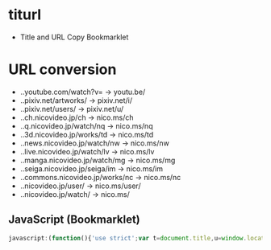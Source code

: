# titurl

- Title and URL Copy Bookmarklet

# URL conversion

- ..youtube.com/watch?v= -> youtu.be/
- ..pixiv.net/artworks/ -> pixiv.net/i/
- ..pixiv.net/users/ -> pixiv.net/u/
- ..ch.nicovideo.jp/ch -> nico.ms/ch
- ..q.nicovideo.jp/watch/nq -> nico.ms/nq
- ..3d.nicovideo.jp/works/td -> nico.ms/td
- ..news.nicovideo.jp/watch/nw -> nico.ms/nw
- ..live.nicovideo.jp/watch/lv -> nico.ms/lv
- ..manga.nicovideo.jp/watch/mg -> nico.ms/mg
- ..seiga.nicovideo.jp/seiga/im -> nico.ms/im
- ..commons.nicovideo.jp/works/nc -> nico.ms/nc
- ..nicovideo.jp/user/ -> nico.ms/user/
- ..nicovideo.jp/watch/ -> nico.ms/


## JavaScript (Bookmarklet)

```js
javascript:(function(){'use strict';var t=document.title,u=window.location.href,p=new URL(u),sd=["www","m","sp"],ph=p.host.split(".");if(sd.indexOf(ph[0])!==-1)ph.shift();p.host=ph.join(".");["si","app","feature","track","ref","tag"].forEach(function(k){p.searchParams.delete(k)});u=p.toString();var s={"youtube.com/watch\\?v=":"youtu.be/","pixiv.net/artworks/":"pixiv.net/i/","pixiv.net/users/":"pixiv.net/u/","ch.nicovideo.jp/ch":"nico.ms/ch","q.nicovideo.jp/watch/nq":"nico.ms/nq","3d.nicovideo.jp/works/td":"nico.ms/td","news.nicovideo.jp/watch/nw":"nico.ms/nw","live.nicovideo.jp/watch/lv":"nico.ms/lv","manga.nicovideo.jp/watch/mg":"nico.ms/mg","seiga.nicovideo.jp/seiga/im":"nico.ms/im","commons.nicovideo.jp/works/nc":"nico.ms/nc","nicovideo.jp/user/":"nico.ms/user/","nicovideo.jp/watch/":"nico.ms/"};for(var k in s){var r=new RegExp(k);if(r.test(u)){u=u.replace(r,s[k]);break}}var txt=t+"\n"+u;navigator.clipboard?navigator.clipboard.writeText(txt).then(function(){alert("titurl OK:\n"+txt)}).catch(function(){alert("titurl ERR:\n"+txt)}):prompt("titurl OK:",txt);})();
```

